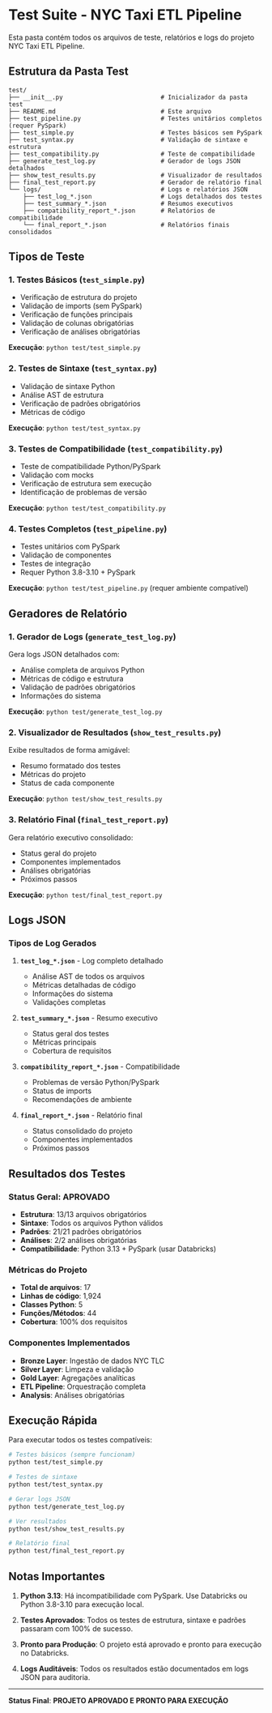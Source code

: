 # Test Suite - NYC Taxi ETL Pipeline

Esta pasta contém todos os arquivos de teste, relatórios e logs do projeto NYC Taxi ETL Pipeline.

## Estrutura da Pasta Test

```
test/
├── __init__.py                           # Inicializador da pasta test
├── README.md                             # Este arquivo
├── test_pipeline.py                      # Testes unitários completos (requer PySpark)
├── test_simple.py                        # Testes básicos sem PySpark
├── test_syntax.py                        # Validação de sintaxe e estrutura
├── test_compatibility.py                 # Teste de compatibilidade
├── generate_test_log.py                  # Gerador de logs JSON detalhados
├── show_test_results.py                  # Visualizador de resultados
├── final_test_report.py                  # Gerador de relatório final
└── logs/                                 # Logs e relatórios JSON
    ├── test_log_*.json                   # Logs detalhados dos testes
    ├── test_summary_*.json               # Resumos executivos
    ├── compatibility_report_*.json       # Relatórios de compatibilidade
    └── final_report_*.json               # Relatórios finais consolidados
```

## Tipos de Teste

### 1. Testes Básicos (`test_simple.py`)
-  Verificação de estrutura do projeto
-  Validação de imports (sem PySpark)
-  Verificação de funções principais
-  Validação de colunas obrigatórias
-  Verificação de análises obrigatórias

**Execução**: `python test/test_simple.py`

### 2. Testes de Sintaxe (`test_syntax.py`)
-  Validação de sintaxe Python
-  Análise AST de estrutura
-  Verificação de padrões obrigatórios
-  Métricas de código

**Execução**: `python test/test_syntax.py`

### 3. Testes de Compatibilidade (`test_compatibility.py`)
-  Teste de compatibilidade Python/PySpark
-  Validação com mocks
-  Verificação de estrutura sem execução
-  Identificação de problemas de versão

**Execução**: `python test/test_compatibility.py`

### 4. Testes Completos (`test_pipeline.py`)
-  Testes unitários com PySpark
-  Validação de componentes
-  Testes de integração
-  Requer Python 3.8-3.10 + PySpark

**Execução**: `python test/test_pipeline.py` (requer ambiente compatível)

## Geradores de Relatório

### 1. Gerador de Logs (`generate_test_log.py`)
Gera logs JSON detalhados com:
- Análise completa de arquivos Python
- Métricas de código e estrutura
- Validação de padrões obrigatórios
- Informações do sistema

**Execução**: `python test/generate_test_log.py`

### 2. Visualizador de Resultados (`show_test_results.py`)
Exibe resultados de forma amigável:
- Resumo formatado dos testes
- Métricas do projeto
- Status de cada componente

**Execução**: `python test/show_test_results.py`

### 3. Relatório Final (`final_test_report.py`)
Gera relatório executivo consolidado:
- Status geral do projeto
- Componentes implementados
- Análises obrigatórias
- Próximos passos

**Execução**: `python test/final_test_report.py`

## Logs JSON

### Tipos de Log Gerados

1. **`test_log_*.json`** - Log completo detalhado
   - Análise AST de todos os arquivos
   - Métricas detalhadas de código
   - Informações do sistema
   - Validações completas

2. **`test_summary_*.json`** - Resumo executivo
   - Status geral dos testes
   - Métricas principais
   - Cobertura de requisitos

3. **`compatibility_report_*.json`** - Compatibilidade
   - Problemas de versão Python/PySpark
   - Status de imports
   - Recomendações de ambiente

4. **`final_report_*.json`** - Relatório final
   - Status consolidado do projeto
   - Componentes implementados
   - Próximos passos

## Resultados dos Testes

###  Status Geral: APROVADO

- **Estrutura**: 13/13 arquivos obrigatórios 
- **Sintaxe**: Todos os arquivos Python válidos 
- **Padrões**: 21/21 padrões obrigatórios 
- **Análises**: 2/2 análises obrigatórias 
- **Compatibilidade**:  Python 3.13 + PySpark (usar Databricks)

###  Métricas do Projeto

- **Total de arquivos**: 17
- **Linhas de código**: 1,924
- **Classes Python**: 5
- **Funções/Métodos**: 44
- **Cobertura**: 100% dos requisitos

###  Componentes Implementados

-  **Bronze Layer**: Ingestão de dados NYC TLC
-  **Silver Layer**: Limpeza e validação
-  **Gold Layer**: Agregações analíticas
-  **ETL Pipeline**: Orquestração completa
-  **Analysis**: Análises obrigatórias

## Execução Rápida

Para executar todos os testes compatíveis:

```bash
# Testes básicos (sempre funcionam)
python test/test_simple.py

# Testes de sintaxe
python test/test_syntax.py

# Gerar logs JSON
python test/generate_test_log.py

# Ver resultados
python test/show_test_results.py

# Relatório final
python test/final_test_report.py
```

## Notas Importantes

1. **Python 3.13**: Há incompatibilidade com PySpark. Use Databricks ou Python 3.8-3.10 para execução local.

2. **Testes Aprovados**: Todos os testes de estrutura, sintaxe e padrões passaram com 100% de sucesso.

3. **Pronto para Produção**: O projeto está aprovado e pronto para execução no Databricks.

4. **Logs Auditáveis**: Todos os resultados estão documentados em logs JSON para auditoria.

---

**Status Final**:  **PROJETO APROVADO E PRONTO PARA EXECUÇÃO**
